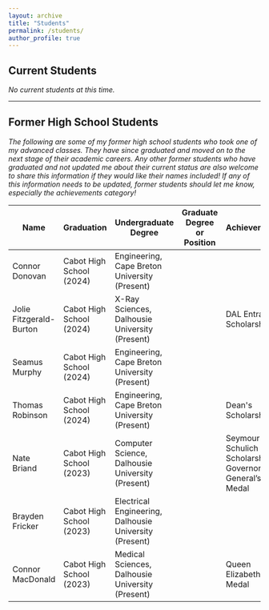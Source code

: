 ```yaml
---
layout: archive
title: "Students"
permalink: /students/
author_profile: true
---
```


## Current Students

*No current students at this time.*

---

## Former High School Students

*The following are some of my former high school students who took one of my advanced classes. They have since graduated and moved on to the next stage of their academic careers. Any other former students who have graduated and not updated me about their current status are also welcome to share this information if they would like their names included! If any of this information needs to be updated, former students should let me know, especially the achievements category!*

<div class="table-responsive">
  <table>
    <thead>
      <tr>
        <th>Name</th>
        <th>Graduation</th>
        <th>Undergraduate Degree</th>
        <th>Graduate Degree or Position</th>
        <th>Achievements</th>
      </tr>
    </thead>
    <tbody>
      <tr>
        <td>Connor Donovan</td>
        <td>Cabot High School (2024)</td>
        <td>Engineering, Cape Breton University (Present)</td>
        <td></td>
        <td></td>
      </tr>
      <tr>
        <td>Jolie Fitzgerald-Burton</td>
        <td>Cabot High School (2024)</td>
        <td>X-Ray Sciences, Dalhousie University (Present)</td>
        <td></td>
        <td>DAL Entrance Scholarship</td>
      </tr>
      <tr>
        <td>Seamus Murphy</td>
        <td>Cabot High School (2024)</td>
        <td>Engineering, Cape Breton University (Present)</td>
        <td></td>
        <td></td>
      </tr>
      <tr>
        <td>Thomas Robinson</td>
        <td>Cabot High School (2024)</td>
        <td>Engineering, Cape Breton University (Present)</td>
        <td></td>
        <td>Dean's Scholarship</td>
      </tr>
      <tr>
        <td>Nate Briand</td>
        <td>Cabot High School (2023)</td>
        <td>Computer Science, Dalhousie University (Present)</td>
        <td></td>
        <td>Seymour Schulich Scholarship, Governor General’s Medal</td>
      </tr>
      <tr>
        <td>Brayden Fricker</td>
        <td>Cabot High School (2023)</td>
        <td>Electrical Engineering, Dalhousie University (Present)</td>
        <td></td>
        <td></td>
      </tr>
      <tr>
        <td>Connor MacDonald</td>
        <td>Cabot High School (2023)</td>
        <td>Medical Sciences, Dalhousie University (Present)</td>
        <td></td>
        <td>Queen Elizabeth II Medal</td>
      </tr>
    </tbody>
  </table>
</div>
